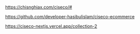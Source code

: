 https://chisnghiax.com/ciseco/#

https://github.com/developer-hasibulislam/ciseco-ecommerce

https://ciseco-nextjs.vercel.app/collection-2